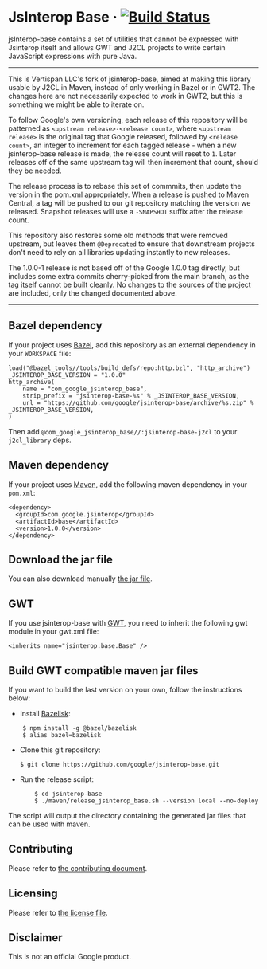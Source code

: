# JsInterop Base   &middot; [![Build Status](https://github.com/google/jsinterop-base/actions/workflows/ci.yaml/badge.svg)](https://github.com/google/jsinterop-base/actions/workflows/ci.yaml)

jsInterop-base contains a set of utilities that cannot be expressed with
Jsinterop itself and allows GWT and J2CL projects to write certain JavaScript
expressions with pure Java.

---

This is Vertispan LLC's fork of jsinterop-base, aimed at making this library
usable by J2CL in Maven, instead of only working in Bazel or in GWT2. The
changes here are not necessarily expected to work in GWT2, but this is
something we might be able to iterate on.

To follow Google's own versioning, each release of this repository will
be patterned as `<upstream release>-<release count>`, where `<upstream release>`
is the original tag that Google released, followed by `<release count>`, an
integer to increment for each tagged release - when a new jsinterop-base
release is made, the release count will reset to `1`. Later releases off of
the same upstream tag will then increment that count, should they be needed.

The release process is to rebase this set of commmits, then update the
version in the pom.xml appropriately. When a release is pushed to Maven Central,
a tag will be pushed to our git repository matching the version we released.
Snapshot releases will use a `-SNAPSHOT` suffix after the release count.

This repository also restores some old methods that were removed upstream,
but leaves them `@Deprecated` to ensure that downstream projects don't need
to rely on all libraries updating instantly to new releases.

The 1.0.0-1 release is not based off of the Google 1.0.0 tag directly, but
includes some extra commits cherry-picked from the main branch, as the tag
itself cannot be built cleanly. No changes to the sources of the project are
included, only the changed documented above.

---

Bazel dependency
----------------
If your project uses [Bazel](https://bazel.build), add this repository as an
external dependency in your `WORKSPACE` file:

```
load("@bazel_tools//tools/build_defs/repo:http.bzl", "http_archive")
_JSINTEROP_BASE_VERSION = "1.0.0"
http_archive(
    name = "com_google_jsinterop_base",
    strip_prefix = "jsinterop-base-%s" % _JSINTEROP_BASE_VERSION,
    url = "https://github.com/google/jsinterop-base/archive/%s.zip" % _JSINTEROP_BASE_VERSION,
)
```

Then add `@com_google_jsinterop_base//:jsinterop-base-j2cl` to
your `j2cl_library` deps.


Maven dependency
------------------
If your project uses [Maven](https://maven.apache.org), add the following maven
dependency in your `pom.xml`:

    <dependency>
      <groupId>com.google.jsinterop</groupId>
      <artifactId>base</artifactId>
      <version>1.0.0</version>
    </dependency>


Download the jar file
----------------------
You can also download manually [the jar file](https://oss.sonatype.org/content/repositories/releases/com/google/jsinterop/base/1.0.0/base-1.0.0.jar).

GWT
---
If you use jsinterop-base with [GWT](http://www.gwtproject.org/), you need to
inherit the following gwt module in your gwt.xml file:

    <inherits name="jsinterop.base.Base" />

Build GWT compatible maven jar files
------------------------------------
If you want to build the last version on your own, follow the instructions
below:

- Install [Bazelisk](https://github.com/bazelbuild/bazelisk):

```shell
    $ npm install -g @bazel/bazelisk
    $ alias bazel=bazelisk
```
- Clone this git repository:
  ```shell
  $ git clone https://github.com/google/jsinterop-base.git
  ```
- Run the release script:
  ```shell
      $ cd jsinterop-base
      $ ./maven/release_jsinterop_base.sh --version local --no-deploy
  ```

 The script will output the directory containing the generated jar files that
 can be used with maven.

Contributing
------------
Please refer to [the contributing document](CONTRIBUTING.md).

Licensing
---------
Please refer to [the license file](LICENSE).

Disclaimer
----------
This is not an official Google product.


